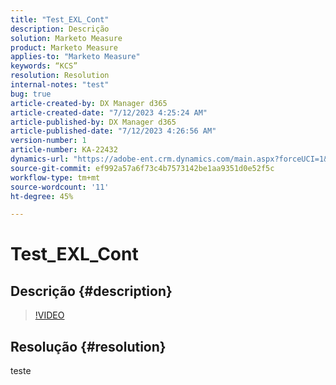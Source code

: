 ```yaml
---
title: "Test_EXL_Cont"
description: Descrição
solution: Marketo Measure
product: Marketo Measure
applies-to: "Marketo Measure"
keywords: “KCS”
resolution: Resolution
internal-notes: "test"
bug: true
article-created-by: DX Manager d365
article-created-date: "7/12/2023 4:25:24 AM"
article-published-by: DX Manager d365
article-published-date: "7/12/2023 4:26:56 AM"
version-number: 1
article-number: KA-22432
dynamics-url: "https://adobe-ent.crm.dynamics.com/main.aspx?forceUCI=1&pagetype=entityrecord&etn=knowledgearticle&id=df33ba18-6c20-ee11-9cbd-6045bd0067ea"
source-git-commit: ef992a57a6f73c4b7573142be1aa9351d0e52f5c
workflow-type: tm+mt
source-wordcount: '11'
ht-degree: 45%

---
```


# Test_EXL_Cont

## Descrição {#description}



>[!VIDEO](https://video.tv.adobe.com/v/18696?quality=9&amp;learn=on)




## Resolução {#resolution}


teste
